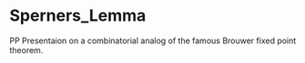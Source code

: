 # Sperners_Lemma
PP Presentaion on a combinatorial analog of the famous Brouwer fixed point theorem. 
